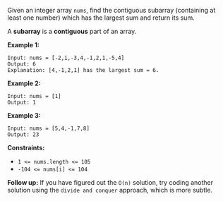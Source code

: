Given an integer array `nums`, find the contiguous subarray (containing at least one number) which has the largest sum and return its sum.

A __subarray__ is a __contiguous__ part of an array.


__Example 1:__
```
Input: nums = [-2,1,-3,4,-1,2,1,-5,4]
Output: 6
Explanation: [4,-1,2,1] has the largest sum = 6.
```

__Example 2:__
```
Input: nums = [1]
Output: 1
```

__Example 3:__
```
Input: nums = [5,4,-1,7,8]
Output: 23
``` 

__Constraints:__

* `1 <= nums.length <= 105`
* `-104 <= nums[i] <= 104` 

__Follow up:__ If you have figured out the `O(n)` solution, try coding another solution using the `divide and conquer` approach, which is more subtle.